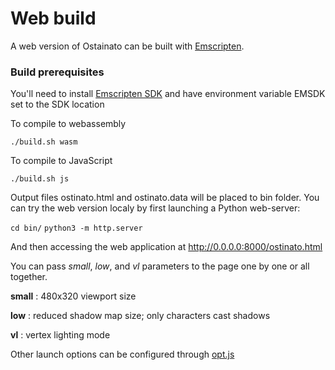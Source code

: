 # Web build

A web version of Ostainato can be built with [Emscripten](https://emscripten.org/).

### Build prerequisites

You'll need to install [Emscripten SDK](https://emscripten.org/docs/getting_started/downloads.html) and have environment variable EMSDK set to the SDK location

To compile to webassembly

`./build.sh wasm`

To compile to JavaScript

`./build.sh js`

Output files ostinato.html and ostinato.data will be placed to bin folder.
You can try the web version localy by first launching a Python web-server:

`cd bin/`
`python3 -m http.server`

And then accessing the web application at 
http://0.0.0.0:8000/ostinato.html

You can pass *small*, *low*, and *vl* parameters to the page one by one or all together.

**small** : 480x320 viewport size

**low** : reduced shadow map size; only characters cast shadows

**vl** : vertex lighting mode

Other launch options can be configured through [opt.js](https://github.com/glebnovodran/ostinato/blob/main/web/opt.js) 